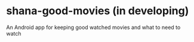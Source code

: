 # shana-good-movies (in developing)
An Android app for keeping good watched movies and what to need to watch
